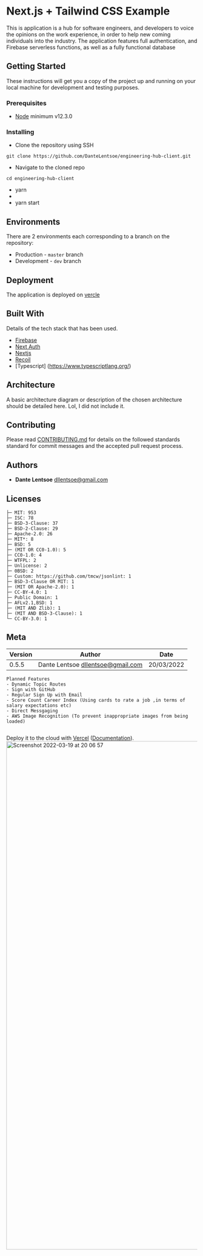 # Next.js + Tailwind CSS Example

This is application is a hub for software engineers, and developers to voice the opinions on the work experience, in order to help new coming individuals into the industry. The application features full authentication, and Firebase serverless functions, as well as a fully functional database 





## Getting Started

These instructions will get you a copy of the project up and running on your local machine for development and testing purposes.

### Prerequisites

- [Node](https://nodejs.org/en/) minimum v12.3.0


### Installing

- Clone the repository using SSH

```
git clone https://github.com/DanteLentsoe/engineering-hub-client.git
```

- Navigate to the cloned repo

```
cd engineering-hub-client
```

- yarn
- 
- yarn start 


## Environments

There are 2 environments each corresponding to a branch on the repository:

- Production - `master` branch
- Development - `dev` branch


## Deployment

The application is deployed on [vercle](```https://vercel.com/```)

## Built With

Details of the tech stack that has been used.

- [Firebase](https://firebase.google.com/) 
- [Next Auth](https://next-auth.js.org/) 
- [Nextjs](https://nextjs.org/)
- [Recoil](https://recoiljs.org/)
- [Typescript] (https://www.typescriptlang.org/)

## Architecture

A basic architecture diagram or description of the chosen architecture should be detailed here. Lol, I did not include it.

## Contributing

Please read [CONTRIBUTING.md](https://gist.github.com/DanteLentsoe/Help-an-en-eye-gee-gee-ay) for details on the followed standards standard for commit messages and the accepted pull request process.

## Authors

- **Dante Lentsoe** <dllentsoe@gmail.com>

## Licenses


```
├─ MIT: 953
├─ ISC: 78
├─ BSD-3-Clause: 37
├─ BSD-2-Clause: 29
├─ Apache-2.0: 26
├─ MIT*: 8
├─ BSD: 5
├─ (MIT OR CC0-1.0): 5
├─ CC0-1.0: 4
├─ WTFPL: 2
├─ Unlicense: 2
├─ 0BSD: 2
├─ Custom: https://github.com/tmcw/jsonlint: 1
├─ BSD-3-Clause OR MIT: 1
├─ (MIT OR Apache-2.0): 1
├─ CC-BY-4.0: 1
├─ Public Domain: 1
├─ AFLv2.1,BSD: 1
├─ (MIT AND Zlib): 1
├─ (MIT AND BSD-3-Clause): 1
└─ CC-BY-3.0: 1
```


## Meta

| Version | Author                              | Date       |
| ------- | ----------------------------------- | ---------- |
| 0.5.5   | Dante Lentsoe <dllentsoe@gmail.com> | 20/03/2022 |



```
Planned Features
- Dynamic Topic Routes
- Sign with GitHub
- Regular Sign Up with Email
- Score Count Career Index (Using cards to rate a job ,in terms of salary expectations etc) 
- Direct Messgaging 
- AWS Image Recognition (To prevent inappropriate images from being loaded)


```

Deploy it to the cloud with [Vercel](https://vercel.com/new?utm_source=github&utm_medium=readme&utm_campaign=next-example) ([Documentation](https://nextjs.org/docs/deployment)).
<img width="1342" alt="Screenshot 2022-03-19 at 20 06 57" src="https://user-images.githubusercontent.com/65385487/159133263-99dc2d76-e688-4946-a7b1-d666befed4f0.png">
